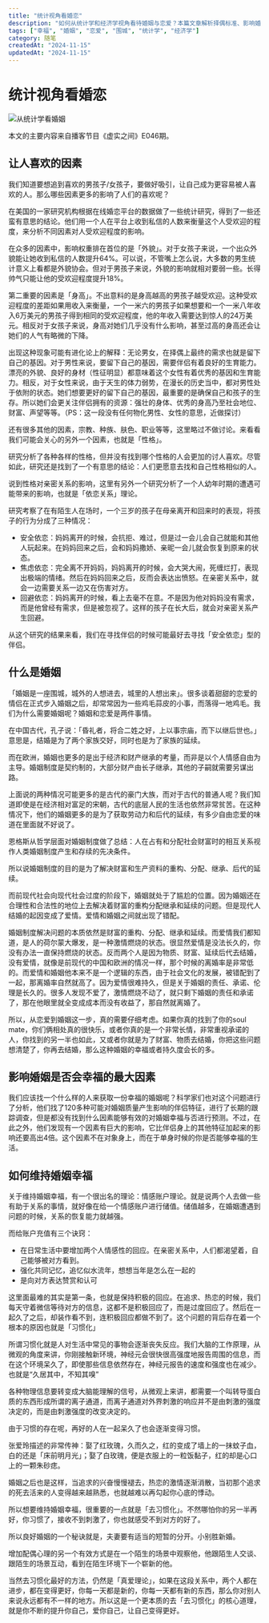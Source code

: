 ```yaml
---
title: "统计视角看婚恋"
description: "如何从统计学和经济学视角看待婚姻与恋爱？本篇文章解析择偶标准、影响婚姻幸福的关键因素，以及如何通过“去习惯化”维持长期关系，帮助你更理性地理解爱情与婚姻。"
tags: ["幸福", "婚姻", "恋爱", "围城", "统计学", "经济学"]
category: 随笔
createdAt: "2024-11-15"
updatedAt: "2024-11-15"
---
```


# 统计视角看婚恋

![从统计学看婚姻](https://cdn.jsdelivr.net/gh/thedogb/pic@master/upic/%E4%BB%8E%E7%BB%9F%E8%AE%A1%E5%AD%A6%E7%9C%8B%E5%A9%9A%E5%A7%BB.png)

本文的主要内容来自播客节目《虚实之间》E046期。

## 让人喜欢的因素

我们知道要想追到喜欢的男孩子/女孩子，要做好吸引，让自己成为更容易被人喜欢的人。那么哪些因素更多的影响了人们的喜欢呢？

在美国的一家研究机构根据在线婚恋平台的数据做了一些统计研究，得到了一些还蛮有意思的结论。他们用一个人在平台上收到私信的人数来衡量这个人受欢迎的程度，来分析不同因素对人受欢迎程度的影响。

在众多的因素中，影响权重排在首位的是「外貌」。对于女孩子来说，一个出众外貌能让她收到私信的人数提升64%。可以说，不管嘴上怎么说，大多数的男生统计意义上看都是外貌协会。但对于男孩子来说，外貌的影响就相对要弱一些。长得帅气只能让他的受欢迎程度提升18%。

第二重要的因素是「身高」。不出意料的是身高越高的男孩子越受欢迎。这种受欢迎程度的差距如果用收入来衡量，一个一米六的男孩子如果想要和一个一米八年收入6万美元的男孩子得到相同的受欢迎程度，他的年收入需要达到惊人的24万美元。相反对于女孩子来说，身高对她们几乎没有什么影响，甚至过高的身高还会让她们的人气有略微的下降。

出现这种现象可能有进化论上的解释：无论男女，在择偶上最终的需求也就是留下自己的基因。对于男性来说，要留下自己的基因，需要伴侣有着良好的生育能力。漂亮的外貌、良好的身材（性征明显）都意味着这个女性有着优秀的基因和生育能力。相反，对于女性来说，由于天生的体力弱势，在漫长的历史当中，都对男性处于依附的状态。她们想要更好的留下自己的基因，最重要的是确保自己和孩子的生存。所以她们会更关注伴侣拥有的资源：强壮的身体、优秀的身高乃至社会地位、财富、声望等等。（PS：这一段没有任何物化男性、女性的意思，近做探讨）

还有很多其他的因素，宗教、种族、肤色、职业等等，这里略过不做讨论。来看看我们可能会关心的另外一个因素，也就是「性格」。

研究分析了各种各样的性格，但并没有找到哪个性格的人会更加的讨人喜欢。尽管如此，研究还是找到了一个有意思的结论：人们更愿意去找和自己性格相似的人。

说到性格对亲密关系的影响，这里有另外一个研究分析了一个人幼年时期的遭遇可能带来的影响，也就是「依恋关系」理论。

研究考察了在有陌生人在场时，一个三岁的孩子在母亲离开和回来时的表现，将孩子的行为分成了三种情况：

- 安全依恋：妈妈离开的时候，会抗拒、难过，但是过一会儿会自己就能和其他人玩起来。在妈妈回来之后，会和妈妈撒娇、亲昵一会儿就会恢复到原来的状态。
- 焦虑依恋：完全离不开妈妈，妈妈离开的时候，会大哭大闹，死缠烂打，表现出极端的情绪。然后在妈妈回来之后，反而会表达出愤怒。在亲密关系中，就会一边需要关系一边又在伤害对方。
- 回避依恋：妈妈离开的时候，看上去毫不在意。不是因为他对妈妈没有需求，而是他曾经有需求，但是被忽视了。这样的孩子在长大后，就会对亲密关系产生回避。

从这个研究的结果来看，我们在寻找伴侣的时候可能最好去寻找「安全依恋」型的伴侣。



## 什么是婚姻

「婚姻是一座围城，城外的人想进去，城里的人想出来」。很多谈着甜甜的恋爱的情侣在正式步入婚姻之后，却常常因为一些鸡毛蒜皮的小事，而落得一地鸡毛。我们为什么需要婚姻呢？婚姻和恋爱是两件事情。

在中国古代，孔子说：「昏礼者，将合二姓之好，上以事宗庙，而下以继后世也。」意思是，结婚是为了两个家族交好，同时也是为了家族的延续。

而在欧洲，婚姻也更多的是出于经济和财产继承的考量，而非是以个人情感自由为主导。婚姻制度是契约制的，大部分财产由长子继承，其他的子嗣就需要另谋出路。

上面说的两种情况可能更多的是古代的豪门大族，而对于古代的普通人呢？我们知道即使是在经济相对富足的宋朝，古代的底层人民的生活也依然非常贫苦。在这种情况下，他们的婚姻更多的是为了获取劳动力和后代的延续，有多少自由恋爱的味道在里面就不好说了。

恩格斯从哲学层面对婚姻制度做了总结：人在占有和分配社会财富时的相互关系视作人类婚姻制度产生和存续的先决条件。

所以说婚姻制度的目的是为了解决财富和生产资料的重构、分配、继承、后代的延续。

而前现代社会向现代社会过度的阶段下，婚姻就处于了尴尬的位置。因为婚姻还在合理性和合法性的地位上去解决着财富的重构分配继承和延续的问题。但是现代人结婚的起因变成了爱情。爱情和婚姻之间就出现了错配。



婚姻制度解决问题的本质依然是财富的重构、分配、继承和延续。而爱情我们都知道，是人的荷尔蒙大爆发，是一种激情燃烧的状态。很显然爱情是没法长久的，你没有办法一直保持燃烧的状态。反而两个人是因为物质、财富、延续后代去结婚，没有爱情，就像是前现代的中国和欧洲的情况一样，那个时候的离婚率是非常低的。而爱情和婚姻他本来不是一个逻辑的东西，由于社会文化的发展，被错配到了一起，那离婚率自然就高了。因为爱情很难持久，但是关于婚姻的责任、承诺、伦理是长久的。很多人发现不爱了，激情燃烧不动了，就只剩下婚姻的责任和承诺了，那在他眼里就全变成成本而没有收益了，那自然就离婚了。



所以，从恋爱到婚姻这一步，真的需要仔细考虑。如果你真的找到了你的soul mate，你们俩相处真的很快乐，或者你真的是一个非常长情，非常重视承诺的人，你找到的另一半也如此，又或者你就是为了财富、物质去结婚，你把这些问题想清楚了，你再去结婚，那么这种婚姻的幸福或者持久度会长的多。



## 影响婚姻是否会幸福的最大因素

我们应该找一个什么样的人来获取一份幸福的婚姻呢？科学家们也对这个问题进行了分析，他们找了120多种可能对婚姻质量产生影响的伴侣特征，进行了长期的跟踪调查，但是都没有找到什么因素能够有效的对婚姻幸福与否进行预测。不过，在此之外，他们发现有一个因素有巨大的影响，它比伴侣身上的其他特征加起来的影响还要高出4倍。这个因素不在对象身上，而在于单身时候的你是否能够幸福的生活。



## 如何维持婚姻幸福

关于维持婚姻幸福，有一个很出名的理论：情感账户理论。就是说两个人去做一些有助于关系的事情，就好像在给一个情感账户进行储值。储值越多，在婚姻遭遇到问题的时候，关系的恢复能力就越强。

而给账户充值有三个诀窍：

- 在日常生活中要增加两个人情感性的回应。在亲密关系中，人们都渴望着，自己能够被对方看到。
- 强化共同记忆，追忆似水流年，想想当年是怎么在一起的
- 是向对方表达赞赏和认可

这里面最难的其实是第一条，也就是保持积极的回应。在追求、热恋的时候，我们每天守着微信等待对方的信息，这都不是积极回应了，而是过度回应了。然后在一起久了之后，却装作看不到，连积极回应都做不到了。这个问题的背后存在着一个根本的原因也就是「习惯化」

所谓习惯化就是人对生活中常见的事物会逐渐丧失反应。我们大脑的工作原理，从微观的角度来讲，你刚接触新环境，神经元会很快很高强度地报告周围的信息，而在这个环境呆久了，即使那些信息依然存在，神经元报告的速度和强度也在减少。也就是“久居其中，不知其嗅”

各种物理信息要转变成大脑能理解的信号，从微观上来讲，都需要一个叫转导蛋白质的东西形成所谓的离子通道，而离子通道对外界刺激的响应并不是由刺激的强度决定的，而是由刺激强度的改变决定的。

由于习惯的存在呢，再好的人在一起呆久了也会逐渐变得习惯。

张爱玲描述的非常传神：娶了红玫瑰，久而久之，红的变成了墙上的一抹蚊子血，白的还是「床前明月光」；娶了白玫瑰，便是衣服上的一粒饭黏子，红的却是心口上的一颗朱砂痣。

婚姻之后也是这样，当追求的兴奋慢慢褪去，热恋的激情逐渐消散，当初那个追求的死去活来的人变得越来越熟悉，也就越难以再勾起你心底的悸动。

所以想要维持婚姻幸福，很重要的一点就是「去习惯化」。不然哪怕你的另一半再好，你习惯了，接收不到刺激了，你也就感受不到对方的好了。

所以良好婚姻的一个秘诀就是，夫妻要有适当的短暂的分开。小别胜新婚。

增加配偶心理的另一个有效方式是在一个陌生的场景中观察他，他跟陌生人交谈、跟陌生的场景互动，看到在陌生环境下一个崭新的他。

当然去习惯化最好的方法，仍然是「真爱理论」，如果在这段关系中，两个人都在进步，都在变得更好，你每一天都是新的，你每一天都有新的东西，那么你对别人来说永远都有不一样的地方。所以这是一个更本质的去「去习惯化」的核心道理，就是你不断的提升你自己，爱你自己，让自己变得更好。
